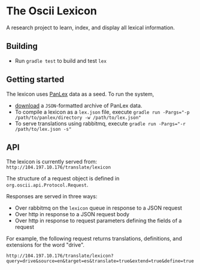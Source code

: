 # The Oscii Lexicon

A research project to learn, index, and display all lexical information.

## Building

* Run `gradle test` to build and test `lex`

## Getting started

The lexicon uses [PanLex](http://panlex.org/) data as a seed. To run the
system,
* [download](http://dev.panlex.org/db/) a `JSON`-formatted archive of PanLex data.
* To compile a lexicon as a `lex.json` file, execute `gradle run -Pargs="-p /path/to/panlex/directory -w /path/to/lex.json"`
* To serve translations using rabbitmq, execute `gradle run -Pargs="-r /path/to/lex.json -s"`

## API

The lexicon is currently served from: `http://104.197.10.176/translate/lexicon` 

The structure of a request object is defined in `org.oscii.api.Protocol.Request`.

Responses are served in three ways:
* Over rabbitmq on the `lexicon` queue in response to a JSON request
* Over http in response to a JSON request body
* Over http in response to request parameters defining the fields of a request

For example, the following request returns translations, definitions, and
extensions for the word "drive".

    http://104.197.10.176/translate/lexicon?query=drive&source=en&target=es&translate=true&extend=true&define=true

